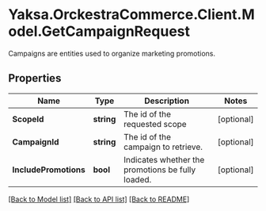 # Yaksa.OrckestraCommerce.Client.Model.GetCampaignRequest
Campaigns are entities used to organize marketing promotions.

## Properties

Name | Type | Description | Notes
------------ | ------------- | ------------- | -------------
**ScopeId** | **string** | The id of the requested scope | [optional] 
**CampaignId** | **string** | The id of the campaign to retrieve. | [optional] 
**IncludePromotions** | **bool** | Indicates whether the promotions be fully loaded. | [optional] 

[[Back to Model list]](../README.md#documentation-for-models) [[Back to API list]](../README.md#documentation-for-api-endpoints) [[Back to README]](../README.md)

